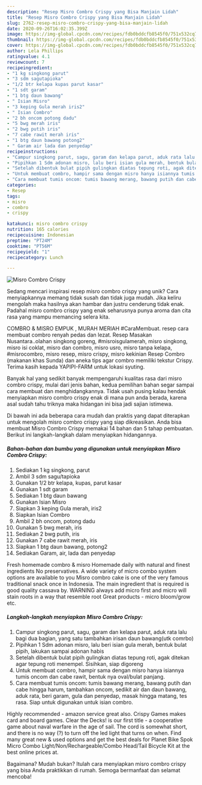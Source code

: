 ```yaml
---
description: "Resep Misro Combro Crispy yang Bisa Manjain Lidah"
title: "Resep Misro Combro Crispy yang Bisa Manjain Lidah"
slug: 2762-resep-misro-combro-crispy-yang-bisa-manjain-lidah
date: 2020-09-26T16:02:35.399Z
image: https://img-global.cpcdn.com/recipes/fdb0bddcfb8545f0/751x532cq70/misro-combro-crispy-foto-resep-utama.jpg
thumbnail: https://img-global.cpcdn.com/recipes/fdb0bddcfb8545f0/751x532cq70/misro-combro-crispy-foto-resep-utama.jpg
cover: https://img-global.cpcdn.com/recipes/fdb0bddcfb8545f0/751x532cq70/misro-combro-crispy-foto-resep-utama.jpg
author: Lela Phillips
ratingvalue: 4.1
reviewcount: 7
recipeingredient:
- "1 kg singkong parut"
- "3 sdm sagutapioka"
- "1/2 btr kelapa kupas parut kasar"
- "1 sdt garam"
- "1 btg daun bawang"
- " Isian Misro"
- "3 keping Gula merah iris2"
- " Isian Combro"
- "2 bh oncom potong dadu"
- "5 bwg merah iris"
- "2 bwg putih iris"
- "7 cabe rawit merah iris"
- "1 btg daun bawang potong2"
- " Garam air lada dan penyedap"
recipeinstructions:
- "Campur singkong parut, sagu, garam dan kelapa parut, aduk rata lalu bagi dua bagian, yang satu tambahkan irisan daun bawang(utk comrbo)"
- "Pipihkan 1 Sdm adonan misro, lalu beri isian gula merah, bentuk bulat pipih, lakukan sampai adonan habis"
- "Setelah dibentuk bulat pipih gulingkan diatas tepung roti, agak ditekan agar tepung roti menempel. Sisihkan, siap digoreng"
- "Untuk membuat combro, hampir sama dengan misro hanya isiannya tumis oncom dan cabe rawit, bentuk nya oval/bulat panjang."
- "Cara membuat tumis oncom: tumis bawang merang, bawang putih dan cabe hingga harum, tambahkan oncom, sedikit air dan daun bawang, aduk rata, beri garam, gula dan penyedap, masak hingga matang, tes rasa. Siap untuk digunakan untuk isian combro."
categories:
- Resep
tags:
- misro
- combro
- crispy

katakunci: misro combro crispy 
nutrition: 165 calories
recipecuisine: Indonesian
preptime: "PT24M"
cooktime: "PT56M"
recipeyield: "1"
recipecategory: Lunch

---
```



![Misro Combro Crispy](https://img-global.cpcdn.com/recipes/fdb0bddcfb8545f0/751x532cq70/misro-combro-crispy-foto-resep-utama.jpg)

Sedang mencari inspirasi resep misro combro crispy yang unik? Cara menyiapkannya memang tidak susah dan tidak juga mudah. Jika keliru mengolah maka hasilnya akan hambar dan justru cenderung tidak enak. Padahal misro combro crispy yang enak seharusnya punya aroma dan cita rasa yang mampu memancing selera kita.

COMBRO &amp; MISRO EMPUK , MURAH MERIAH #CaraMembuat. resep cara membuat combro renyah pedas dan lezat. Resep Masakan Nusantara..olahan singkong goreng, #misroisgulamerah, misro singkong, misro isi coklat, misro dan combro, misro usro, misro tanpa kelapa, #misrocombro, misro resep, misro crispy, misro kekinian Resep Combro (makanan khas Sunda) dan aneka tips agar combro memiliki tekstur Crispy. Terima kasih kepada YAPIPI-FARM untuk lokasi syuting.

Banyak hal yang sedikit banyak mempengaruhi kualitas rasa dari misro combro crispy, mulai dari jenis bahan, kedua pemilihan bahan segar sampai cara membuat dan menghidangkannya. Tidak usah pusing kalau hendak menyiapkan misro combro crispy enak di mana pun anda berada, karena asal sudah tahu triknya maka hidangan ini bisa jadi sajian istimewa.


Di bawah ini ada beberapa cara mudah dan praktis yang dapat diterapkan untuk mengolah misro combro crispy yang siap dikreasikan. Anda bisa membuat Misro Combro Crispy memakai 14 bahan dan 5 tahap pembuatan. Berikut ini langkah-langkah dalam menyiapkan hidangannya.

<!--inarticleads1-->

##### Bahan-bahan dan bumbu yang digunakan untuk menyiapkan Misro Combro Crispy:

1. Sediakan 1 kg singkong, parut
1. Ambil 3 sdm sagu/tapioka
1. Gunakan 1/2 btr kelapa, kupas, parut kasar
1. Gunakan 1 sdt garam
1. Sediakan 1 btg daun bawang
1. Gunakan  Isian Misro
1. Siapkan 3 keping Gula merah, iris2
1. Siapkan  Isian Combro
1. Ambil 2 bh oncom, potong dadu
1. Gunakan 5 bwg merah, iris
1. Sediakan 2 bwg putih, iris
1. Gunakan 7 cabe rawit merah, iris
1. Siapkan 1 btg daun bawang, potong2
1. Sediakan  Garam, air, lada dan penyedap


Fresh homemade combro &amp; misro Homemade daily with natural and finest ingredients No preservatives. A wide variety of micro combo system options are available to you Misro combro cake is one of the very famous traditional snack once in Indonesia. The main ingredient that is required is good quality cassava by. WARNING always add micro first and micro will stain roots in a way that resemble root Great products - micro bloom/grow etc. 

<!--inarticleads2-->

##### Langkah-langkah menyiapkan Misro Combro Crispy:

1. Campur singkong parut, sagu, garam dan kelapa parut, aduk rata lalu bagi dua bagian, yang satu tambahkan irisan daun bawang(utk comrbo)
1. Pipihkan 1 Sdm adonan misro, lalu beri isian gula merah, bentuk bulat pipih, lakukan sampai adonan habis
1. Setelah dibentuk bulat pipih gulingkan diatas tepung roti, agak ditekan agar tepung roti menempel. Sisihkan, siap digoreng
1. Untuk membuat combro, hampir sama dengan misro hanya isiannya tumis oncom dan cabe rawit, bentuk nya oval/bulat panjang.
1. Cara membuat tumis oncom: tumis bawang merang, bawang putih dan cabe hingga harum, tambahkan oncom, sedikit air dan daun bawang, aduk rata, beri garam, gula dan penyedap, masak hingga matang, tes rasa. Siap untuk digunakan untuk isian combro.


Highly recommended - amazon service great also. Crispy Games makes card and board games. Clear the Decks! is our first title - a cooperative game about naval warfare in the age of sail. The cord is somewhat short, and there is no way (?) to turn off the led light that turns on when. Find many great new &amp; used options and get the best deals for Planet Bike Spok Micro Combo Light/Non/Rechargeable/Combo Head/Tail Bicycle Kit at the best online prices at. 

Bagaimana? Mudah bukan? Itulah cara menyiapkan misro combro crispy yang bisa Anda praktikkan di rumah. Semoga bermanfaat dan selamat mencoba!
